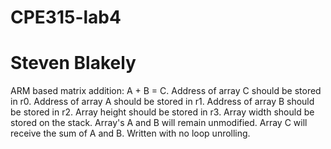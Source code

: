 # CPE315-lab4
# Steven Blakely

  ARM based matrix addition: A + B = C.
  Address of array C should be stored in r0.
  Address of array A should be stored in r1.
  Address of array B should be stored in r2.
  Array height should be stored in r3.
  Array width should be stored on the stack.
  Array's A and B will remain unmodified.
  Array C will receive the sum of A and B.
  Written with no loop unrolling.
